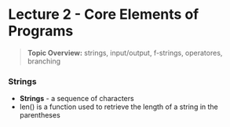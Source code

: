# Lecture 2 - Core Elements of Programs

> **Topic Overview:** strings, input/output, f-strings, operatores, branching

### Strings
- **Strings** - a sequence of characters
- len() is a function used to retrieve the length of a string in the parentheses
